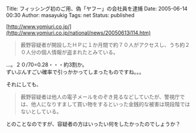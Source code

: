 Title: フィッシング初のご用、偽「ヤフー」の会社員を逮捕
Date: 2005-06-14 00:30
Author: masayukig
Tags: net
Status: published

[http://www.yomiuri.co.jp/](http://www.yomiuri.co.jp/national/news/20050613i114.htm)  

> 薮野容疑者が開設したＨＰに１か月間で約７０人がアクセスし、うち約２０人分の個人情報が盗まれたとみている。

...。２０/70=0.28・・・約3割か。  
ずいぶんすごい確率で引っかかってしまったものですね。。。

それにしても、  

> 薮野容疑者は他人の電子メールをのぞき見るなどしていたが、警視庁では、他人になりすまして買い物をするといった金銭的な被害は現段階ではないとしている。

とのことなのですが、容疑者の方はいったい何をしたかったのでしょうか？
